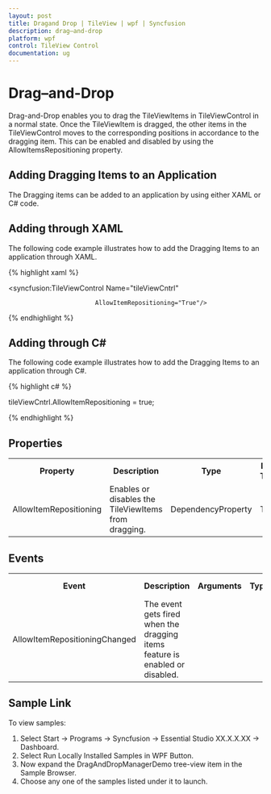 ```yaml
---
layout: post
title: Dragand Drop | TileView | wpf | Syncfusion
description: drag–and-drop
platform: wpf
control: TileView Control
documentation: ug
---
```


# Drag–and-Drop

Drag-and-Drop enables you to drag the TileViewItems in TileViewControl in a normal state. Once the TileViewItem is dragged, the other items in the TileViewControl moves to the corresponding positions in accordance to the dragging item. This can be enabled and disabled by using the AllowItemsRepositioning property.

## Adding Dragging Items to an Application 

The Dragging items can be added to an application by using either XAML or C# code.

## Adding through XAML

The following code example illustrates how to add the Dragging Items to an application through XAML.




{% highlight xaml %}




<syncfusion:TileViewControl Name="tileViewCntrl" 

                            AllowItemRepositioning="True"/>

{% endhighlight %}



## Adding through C#

The following code example illustrates how to add the Dragging Items to an application through C#.




{% highlight c# %}




tileViewCntrl.AllowItemRepositioning = true;   

{% endhighlight %}



## Properties


<table>
<tr>
<th>
Property</th><th>
Description </th><th>
Type </th><th>
Data Type </th><th>
Reference links </th></tr>
<tr>
<td>
AllowItemRepositioning</td><td>
Enables or disables the TileViewItems from dragging.</td><td>
DependencyProperty</td><td>
True</td><td>
</td></tr>
</table>


## Events


<table>
<tr>
<th>
Event </th><th>
Description </th><th>
Arguments </th><th>
Type </th><th>
Reference links </th></tr>
<tr>
<td>
AllowItemRepositioningChanged</td><td>
The event gets fired when the dragging items feature is enabled or disabled.</td><td>
</td><td>
</td><td>
</td></tr>
</table>


## Sample Link

To view samples: 

1. Select Start -> Programs -> Syncfusion -> Essential Studio XX.X.X.XX -> Dashboard.
2. Select Run Locally Installed Samples in WPF Button.
3. Now expand the DragAndDropManagerDemo tree-view item in the Sample Browser.
4. Choose any one of the samples listed under it to launch. 



